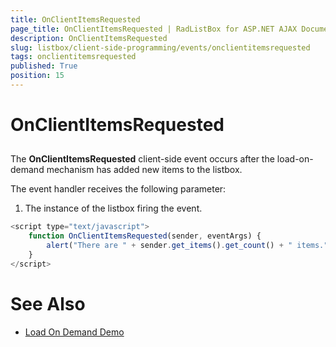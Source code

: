 ```yaml
---
title: OnClientItemsRequested
page_title: OnClientItemsRequested | RadListBox for ASP.NET AJAX Documentation
description: OnClientItemsRequested
slug: listbox/client-side-programming/events/onclientitemsrequested
tags: onclientitemsrequested
published: True
position: 15
---
```


# OnClientItemsRequested

## 

The **OnClientItemsRequested** client-side event occurs after the load-on-demand mechanism has added new items to the listbox.

The event handler receives the following parameter:

1. The instance of the listbox firing the event.

````JavaScript
<script type="text/javascript">
	function OnClientItemsRequested(sender, eventArgs) {
		alert("There are " + sender.get_items().get_count() + " items.");
	}
</script>
````

# See Also

 * [Load On Demand Demo](https://demos.telerik.com/aspnet-ajax/listbox/examples/functionality/loadondemand/defaultcs.aspx)
